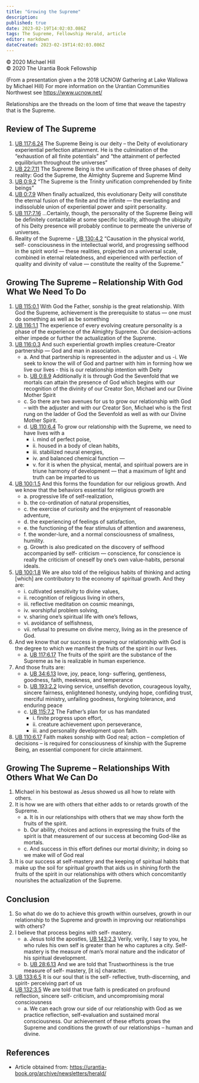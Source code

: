 ```yaml
---
title: "Growing the Supreme"
description: 
published: true
date: 2023-02-19T14:02:03.086Z
tags: The Supreme, Fellowship Herald, article
editor: markdown
dateCreated: 2023-02-19T14:02:03.086Z
---
```


<p class="v-card v-sheet theme--light grey lighten-3 px-2">© 2020 Michael Hill<br>© 2020 The Urantia Book Fellowship</p>

(From a presentation given a the 2018 UCNOW Gathering at Lake Wallowa by Michael Hill) For more information on the Urantian Communities Northwest see https://www.ucnow.net/ 

Relationships are the threads on the loom of time that weave the tapestry that is the Supreme. 


## Review of The Supreme 

1. [UB 117:6.24](/en/The_Urantia_Book/117#p6_24) The Supreme Being is our deity – the Deity of evolutionary experiential perfection attainment. He is the culmination of the “exhaustion of all finite potentials” and “the attainment of perfected equilibrium throughout the universes” 
2. [UB 22:7.11](/en/The_Urantia_Book/22#p7_11) The Supreme Being is the unification of three phases of deity reality: God the Supreme, the Almighty Supreme and Supreme Mind 
3. [UB 0:9.2](/en/The_Urantia_Book/0#p9_2) “The Supreme is the Trinity unification comprehended by finite beings” 
4. [UB 0:7.9](/en/The_Urantia_Book/0#p7_9) When finally actualized, this evolutionary Deity will constitute the eternal fusion of the finite and the infinite — the everlasting and indissoluble union of experiential power and spirit personality. 
5. [UB 117:7.16](/en/The_Urantia_Book/117#p7_16) ...Certainly, though, the personality of the Supreme Being will be definitely contactable at some specific locality, although the ubiquity of his Deity presence will probably continue to permeate the universe of universes. 
6. Reality of the Supreme - [UB 130:4.2](/en/The_Urantia_Book/130#p4_2) “Causation in the physical world, self- consciousness in the intellectual world, and progressing selfhood in the spirit world — these realities, projected on a universal scale, combined in eternal relatedness, and experienced with perfection of quality and divinity of value — constitute the reality of the Supreme.” 

## Growing The Supreme – Relationship With God What We Need To Do 

1. [UB 115:0.1](/en/The_Urantia_Book/115#p0_1) With God the Father, sonship is the great relationship. With God the Supreme, achievement is the prerequisite to status — one must do something as well as be something 
2. [UB 116:1.1](/en/The_Urantia_Book/116#p1_1) The experience of every evolving creature personality is a phase of the experience of the Almighty Supreme. Our decision-actions either impede or further the actualization of the Supreme. 
3. [UB 116:0.3](/en/The_Urantia_Book/116#p0_3) And such experiential growth implies creature-Creator partnership — God and man in association. 
    - a. And that partnership is represented in the adjuster and us 
        -i. We seek to know the will of God and partner with him in forming how we live our lives - this is our relationship intention with Deity 
    - b. [UB 0:8.9](/en/The_Urantia_Book/0#p8_9) Additionally it is through God the Sevenfold that we mortals can attain the presence of God which begins with our recognition of the divinity of our Creator Son, Michael and our Divine Mother Spirit 
    - c. So there are two avenues for us to grow our relationship with God – with the adjuster and with our Creator Son, Michael who is the first rung on the ladder of God the Sevenfold as well as with our Divine Mother Spirit. 
    - d. [UB 110:6.4](/en/The_Urantia_Book/110#p6_4) To grow our relationship with the Supreme, we need to have lives with a 
        - i. mind of perfect poise, 
        - ii. housed in a body of clean habits, 
        - iii. stabilized neural energies, 
        - iv. and balanced chemical function — 
        - v. for it is when the physical, mental, and spiritual powers are in triune harmony of development — that a maximum of light and truth can be imparted to us 
4. [UB 100:1.5](/en/The_Urantia_Book/100#p1_5) And this forms the foundation for our religious growth. And we know that the behaviors essential for religious growth are 
    - a. progressive life of self-realization, 
    - b. the co-ordination of natural propensities, 
    - c. the exercise of curiosity and the enjoyment of reasonable adventure, 
    - d. the experiencing of feelings of satisfaction, 
    - e. the functioning of the fear stimulus of attention and awareness, 
    - f. the wonder-lure, and a normal consciousness of smallness, humility. 
    - g. Growth is also predicated on the discovery of selfhood accompanied by self- criticism — conscience, for conscience is really the criticism of oneself by one’s own value-habits, personal ideals. 
5. [UB 100:1.8](/en/The_Urantia_Book/100#p1_8) We are also told of the religious habits of thinking and acting [which] are contributory to the economy of spiritual growth. And they are: 
    - i. cultivated sensitivity to divine values, 
    - ii. recognition of religious living in others, 
    - iii. reflective meditation on cosmic meanings, 
    - iv. worshipful problem solving, 
    - v. sharing one’s spiritual life with one’s fellows, 
    - vi. avoidance of selfishness, 
    - vii. refusal to presume on divine mercy, living as in the presence of God. 
6. And we know that our success in growing our relationship with God is the degree to which we manifest the fruits of the spirit in our lives. 
    - a. [UB 117:6.17](/en/The_Urantia_Book/117#p6_17) The fruits of the spirit are the substance of the Supreme as he is realizable in human experience. 
7. And those fruits are:
    - a. [UB 34:6.13](/en/The_Urantia_Book/34#p6_13) love, joy, peace, long- suffering, gentleness, goodness, faith, meekness, and temperance
    - b. [UB 193:2.2](/en/The_Urantia_Book/193#p2_2) loving service, unselfish devotion, courageous loyalty, sincere fairness, enlightened honesty, undying hope, confiding trust, merciful ministry, unfailing goodness, forgiving tolerance, and enduring peace
    - c. [UB 115:7.2](/en/The_Urantia_Book/115#p7_2) The Father’s plan for us has mandated
        - i. finite progress upon effort,
        - ii. creature achievement upon perseverance,
        - iii. and personality development upon faith. 
8. [UB 110:6.17](/en/The_Urantia_Book/110#p6_17) Faith makes sonship with God real; action – completion of decisions – is required for consciousness of kinship with the Supreme Being, an essential component for circle attainment. 

## Growing The Supreme – Relationships With Others What We Can Do 

1. Michael in his bestowal as Jesus showed us all how to relate with others. 
2. It is how we are with others that either adds to or retards growth of the Supreme. 
    - a. It is in our relationships with others that we may show forth the fruits of the spirit. 
    - b. Our ability, choices and actions in expressing the fruits of the spirit is that measurement of our success at becoming God-like as mortals. 
    - c. And success in this effort defines our mortal divinity; in doing so we make will of God real 
3. It is our success at self-mastery and the keeping of spiritual habits that make up the soil for spiritual growth that aids us in shining forth the fruits of the spirit in our relationships with others which concomitantly nourishes the actualization of the Supreme. 

## Conclusion 

1. So what do we do to achieve this growth within ourselves, growth in our relationship to the Supreme and growth in improving our relationships with others? 
2. I believe that process begins with self- mastery. 
    - a. Jesus told the apostles, [UB 143:2.3](/en/The_Urantia_Book/143#p2_3) Verily, verily, I say to you, he who rules his own self is greater than he who captures a city. Self- mastery is the measure of man’s moral nature and the indicator of his spiritual development. 
    - b. [UB 28:6.13](/en/The_Urantia_Book/28#p6_13) And we are told that Trustworthiness is the true measure of self- mastery, [it is] character. 
3. [UB 133:6.5](/en/The_Urantia_Book/133#p6_5) It is our soul that is the self- reflective, truth-discerning, and spirit- perceiving part of us 
4. [UB 132:3.5](/en/The_Urantia_Book/132#p3_5) We are told that true faith is predicated on profound reflection, sincere self- criticism, and uncompromising moral consciousness 
    - a. We can each grow our side of our relationship with God as we practice reflection, self-evaluation and sustained moral consciousness. Our achievement of these efforts grows the Supreme and conditions the growth of our relationships – human and divine. 

## References

- Article obtained from: https://urantia-book.org/archive/newsletters/herald/